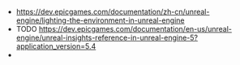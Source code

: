 - https://dev.epicgames.com/documentation/zh-cn/unreal-engine/lighting-the-environment-in-unreal-engine
- TODO https://dev.epicgames.com/documentation/en-us/unreal-engine/unreal-insights-reference-in-unreal-engine-5?application_version=5.4
-